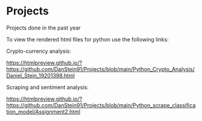 # Projects
Projects done in the past year

To view the rendered html files for python use the following links:

Crypto-currency analysis:

https://htmlpreview.github.io/?https://github.com/DanStein91/Projects/blob/main/Python_Crypto_Analysis/Daniel_Stein_19201398.html

Scraping and sentiment analysis:

https://htmlpreview.github.io/?https://github.com/DanStein91/Projects/blob/main/Python_scrape_classification_model/Assignment2.html
